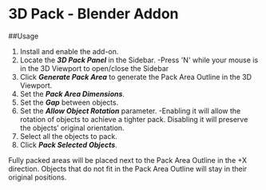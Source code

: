 # 3D Pack - Blender Addon

##Usage
1. Install and enable the add-on.
2. Locate the ***3D Pack Panel*** in the Sidebar.
  -Press 'N' while your mouse is in the 3D Viewport to open/close the Sidebar
3. Click ***Generate Pack Area*** to generate the Pack Area Outline in the 3D Viewport.
4. Set the ***Pack Area Dimensions***.
5. Set the ***Gap*** between objects.
6. Set the ***Allow Object Rotation*** parameter.
  -Enabling it will allow the rotation of objects to achieve a tighter pack. Disabling it will preserve the objects’ original orientation.
7. Select all the objects to pack.
8. Click ***Pack Selected Objects***.

  Fully packed areas will be placed next to the Pack Area Outline in the +X direction. Objects that do not fit in the Pack Area Outline will stay in their original positions.
